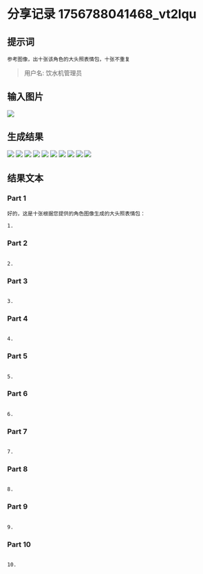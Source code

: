# 分享记录 1756788041468_vt2lqu

## 提示词

```
参考图像，出十张该角色的大头照表情包，十张不重复
```

> 用户名: 饮水机管理员

## 输入图片

![](./inputs/scene.png)

## 生成结果

![](./outputs/result_part_1.png)
![](./outputs/result_part_2.png)
![](./outputs/result_part_3.png)
![](./outputs/result_part_4.png)
![](./outputs/result_part_5.png)
![](./outputs/result_part_6.png)
![](./outputs/result_part_7.png)
![](./outputs/result_part_8.png)
![](./outputs/result_part_9.png)
![](./outputs/result_part_10.png)

## 结果文本

### Part 1

```
好的，这是十张根据您提供的角色图像生成的大头照表情包：

1. 
```

### Part 2

```

2. 
```

### Part 3

```

3. 
```

### Part 4

```

4. 
```

### Part 5

```

5. 
```

### Part 6

```

6. 
```

### Part 7

```

7. 
```

### Part 8

```

8. 
```

### Part 9

```

9. 
```

### Part 10

```

10. 
```
